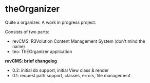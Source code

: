 theOrganizer
========

Quite a organizer. A work in progress project.

Consists of two parts:
 - revCMS: R3Volution Content Management System (don't mind the name)
 - teo: ThEOrganizer application


**revCMS: brief changelog**
 - 0.2: initial db support, initial View class & render
 - 0.1: request path support, classes, errors, file management

